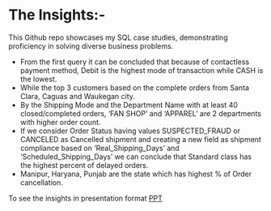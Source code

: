 # The Insights:- 
This Github repo showcases my SQL case studies, demonstrating proficiency in solving diverse business problems.

- From the first query it can be concluded that because of contactless payment method, Debit
 is the highest mode of transaction while CASH is the lowest. 
- While the  top 3 customers based on the complete orders from Santa Clara, Caguas and Waukegan city.
- By the Shipping Mode and the Department Name with at least 40 closed/completed orders,
 ‘FAN SHOP’ and ‘APPAREL’ are 2 departments with higher order count.
- If we consider Order Status having values SUSPECTED_FRAUD or CANCELED as Cancelled shipment and creating  a
 new field as shipment compliance based on ‘Real_Shipping_Days’ and ‘Scheduled_Shipping_Days’ we can conclude that Standard class has the highest percent of
 delayed orders.
- Manipur, Haryana, Punjab are the state which has highest % of Order cancellation.

To see the insights in presentation format 
[PPT](https://www.canva.com/design/DAGUGf1pURE/VX9f5Dj_ILOyaLYV6CmgSg/view?utm_content=DAGUGf1pURE&utm_campaign=designshare&utm_medium=link2&utm_source=uniquelinks&utlId=hc93ebfcfde)

